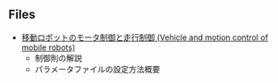 ## Files

* [移動ロボットのモータ制御と走行制御 (Vehicle and motion control of mobile robots)](https://at-wat.github.io/ROS-quick-start-up/lecture_1.html)
    * 制御則の解説
    * パラメータファイルの設定方法概要